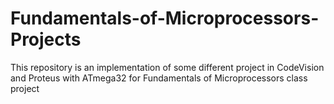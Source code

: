 # Fundamentals-of-Microprocessors-Projects
This repository is an implementation  of some different project in CodeVision and Proteus with ATmega32 for Fundamentals of Microprocessors class project
